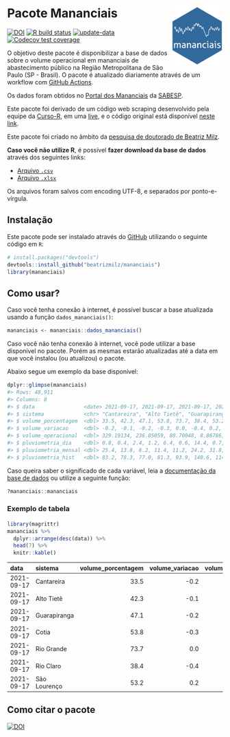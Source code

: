 
<!-- README.md is generated from README.Rmd. Please edit that file -->

# Pacote Mananciais <img src="man/figures/hexlogo.png" align="right" width = "120px"/>

<!-- badges: start -->

[![DOI](https://zenodo.org/badge/DOI/10.5281/zenodo.4733056.svg)](https://doi.org/10.5281/zenodo.4733056)
[![R build
status](https://github.com/beatrizmilz/mananciais/workflows/R-CMD-check/badge.svg)](https://github.com/beatrizmilz/mananciais/actions)
[![update-data](https://github.com/beatrizmilz/mananciais/actions/workflows/2-update_data.yaml/badge.svg)](https://github.com/beatrizmilz/mananciais/actions/workflows/2-update_data.yaml)
[![Codecov test
coverage](https://codecov.io/gh/beatrizmilz/mananciais/branch/master/graph/badge.svg)](https://codecov.io/gh/beatrizmilz/mananciais?branch=master)
<!-- badges: end -->

O objetivo deste pacote é disponibilizar a base de dados sobre o volume
operacional em mananciais de abastecimento público na Região
Metropolitana de São Paulo (SP - Brasil). O pacote é atualizado
diariamente através de um workflow com [GitHub
Actions](https://github.com/beatrizmilz/mananciais/actions).

Os dados foram obtidos no [Portal dos
Mananciais](http://mananciais.sabesp.com.br/Situacao) da
[SABESP](http://site.sabesp.com.br/site/Default.aspx).

Este pacote foi derivado de um código web scraping desenvolvido pela
equipe da [Curso-R](https://www.curso-r.com/), em uma
[live](https://youtu.be/jvZIxrMmOcQ), e o código original está
disponível [neste
link](https://github.com/curso-r/lives/blob/master/drafts/20200730_scraper_sabesp.R).

Este pacote foi criado no âmbito da [pesquisa de doutorado de Beatriz
Milz](https://beatrizmilz.github.io/tese/).

**Caso você não utilize R**, é possível **fazer download da base de
dados** através dos seguintes links:

  - [Arquivo
    `.csv`](https://github.com/beatrizmilz/mananciais/raw/master/inst/extdata/mananciais.csv)
  - [Arquivo
    `.xlsx`](https://github.com/beatrizmilz/mananciais/blob/master/inst/extdata/mananciais.xlsx?raw=true)

Os arquivos foram salvos com encoding UTF-8, e separados por
ponto-e-vírgula.

## Instalação

Este pacote pode ser instalado através do [GitHub](https://github.com/)
utilizando o seguinte código em `R`:

``` r
# install.packages("devtools")
devtools::install_github("beatrizmilz/mananciais")
library(mananciais)
```

## Como usar?

Caso você tenha conexão à internet, é possível buscar a base atualizada
usando a função `dados_mananciais()`:

``` r
mananciais <- mananciais::dados_mananciais() 
```

Caso você não tenha conexão à internet, você pode utilizar a base
disponível no pacote. Porém as mesmas estarão atualizadas até a data em
que você instalou (ou atualizou) o pacote.

Abaixo segue um exemplo da base disponível:

``` r
dplyr::glimpse(mananciais)
#> Rows: 48,911
#> Columns: 8
#> $ data                <date> 2021-09-17, 2021-09-17, 2021-09-17, 2021-09-17, 2…
#> $ sistema             <chr> "Cantareira", "Alto Tietê", "Guarapiranga", "Cotia…
#> $ volume_porcentagem  <dbl> 33.5, 42.3, 47.1, 53.8, 73.7, 38.4, 53.2, 33.7, 42…
#> $ volume_variacao     <dbl> -0.2, -0.1, -0.2, -0.3, 0.0, -0.4, 0.2, -0.2, -0.1…
#> $ volume_operacional  <dbl> 329.19134, 236.85059, 80.70048, 8.86786, 82.67675,…
#> $ pluviometria_dia    <dbl> 0.8, 0.4, 2.4, 1.2, 6.4, 0.6, 14.4, 0.7, 1.0, 1.8,…
#> $ pluviometria_mensal <dbl> 25.4, 13.8, 6.2, 11.4, 11.2, 24.2, 31.8, 24.6, 13.…
#> $ pluviometria_hist   <dbl> 83.2, 78.3, 77.0, 81.3, 93.9, 140.6, 114.0, 83.2, …
```

Caso queira saber o significado de cada variável, leia a [documentação
da base de
dados](https://beatrizmilz.github.io/mananciais/reference/mananciais.html)
ou utilize a seguinte função:

``` r
?mananciais::mananciais
```

### Exemplo de tabela

``` r
library(magrittr)
mananciais %>% 
  dplyr::arrange(desc(data)) %>% 
  head(7) %>%
  knitr::kable()
```

| data       | sistema      | volume\_porcentagem | volume\_variacao | volume\_operacional | pluviometria\_dia | pluviometria\_mensal | pluviometria\_hist |
| :--------- | :----------- | ------------------: | ---------------: | ------------------: | ----------------: | -------------------: | -----------------: |
| 2021-09-17 | Cantareira   |                33.5 |            \-0.2 |           329.19134 |               0.8 |                 25.4 |               83.2 |
| 2021-09-17 | Alto Tietê   |                42.3 |            \-0.1 |           236.85059 |               0.4 |                 13.8 |               78.3 |
| 2021-09-17 | Guarapiranga |                47.1 |            \-0.2 |            80.70048 |               2.4 |                  6.2 |               77.0 |
| 2021-09-17 | Cotia        |                53.8 |            \-0.3 |             8.86786 |               1.2 |                 11.4 |               81.3 |
| 2021-09-17 | Rio Grande   |                73.7 |              0.0 |            82.67675 |               6.4 |                 11.2 |               93.9 |
| 2021-09-17 | Rio Claro    |                38.4 |            \-0.4 |             5.24740 |               0.6 |                 24.2 |              140.6 |
| 2021-09-17 | São Lourenço |                53.2 |              0.2 |            47.21854 |              14.4 |                 31.8 |              114.0 |

## Como citar o pacote

[![DOI](https://zenodo.org/badge/DOI/10.5281/zenodo.4733056.svg)](https://doi.org/10.5281/zenodo.4733056)
